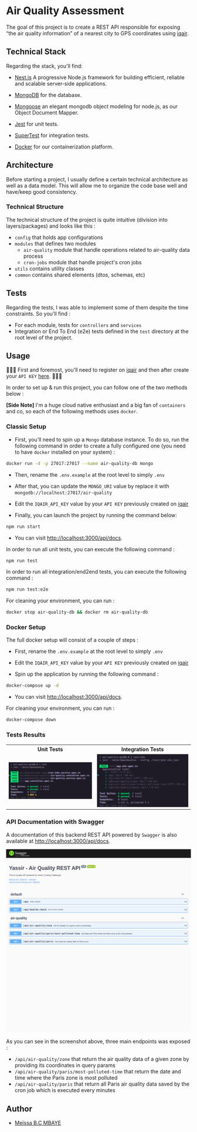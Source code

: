 # Air Quality Assessment

The goal of this project is to create a REST API responsible for exposing “the air
quality information” of a nearest city to GPS coordinates using [iqair](https://www.iqair.com/fr/commercial/air-quality-monitors/airvisual-platform/api).

## Technical Stack

Regarding the stack, you'll find:

- [Nest.js](https://nestjs.com) A progressive Node.js framework for building efficient, reliable and scalable server-side applications.

- [MongoDB](https://www.mongodb.com) for the database.

- [Mongoose](https://mongoosejs.com) an elegant mongodb object modeling for node.js, as our Object Document Mapper. 

- [Jest](https://jestjs.io) for unit tests.

- [SuperTest](https://github.com/ladjs/supertest) for integration tests.

- [Docker](https://www.docker.com) for our containerization platform.

## Architecture

Before starting a project, I usually define a certain technical architecture as well as a data model.
This will allow me to organize the code base well and have/keep good consistency.

### Technical Structure

The technical structure of the project is quite intuitive (division into layers/packages) and looks like this :

- `config` that holds app configurations
- `modules` that defines two modules
  - `air-quality` module that handle operations related to air-quality data process
  - `cron-jobs` module that handle project's cron jobs
- `utils` contains utility classes
- `common` contains shared elements (dtos, schemas, etc)

## Tests

Regarding the tests, I was able to implement some of them despite the time constraints. So you'll find :

- For each module, tests for `controllers` and `services`
- Integration or End To End (e2e) tests defined in the `test` directory at the root level of the project.

## Usage

🚨🚨🚨 First and foremost, you'll need to register on [iqair](https://www.iqair.com) and then after create your `API KEY` [here](https://www.iqair.com/fr/dashboard/api). 🚨🚨🚨 

In order to set up & run this project, you can follow one of the two methods below :

**[Side Note]** I'm a huge cloud native enthusiast and a big fan of `containers` and co, so each of the following methods uses `docker`.

### Classic Setup

- First, you'll need to spin up a `Mongo` database instance. To do so, run the following command in order to create
  a fully configured one (you need to have `docker` installed on your system) :
```bash
docker run -d -p 27017:27017 --name air-quality-db mongo
```

- Then, rename the `.env.example` at the root level to simply `.env`

- After that, you can update the `MONGO_URI` value by replace it with `mongodb://localhost:27017/air-quality`

- Edit the `IQAIR_API_KEY` value by your `API KEY` previously created on [iqair](https://www.iqair.com/fr/dashboard/api)

- Finally, you can launch the project by running the command below:
```bash
npm run start
```

- You can visit <http://localhost:3000/api/docs>.

In order to run all unit tests, you can execute the following command :
```bash
npm run test
```

In order to run all integration/end2end tests, you can execute the following command :
```bash
npm run test:e2e
```

For cleaning your environment, you can run :
```bash
docker stop air-quality-db && docker rm air-quality-db
```

### Docker Setup

The full docker setup will consist of a couple of steps :

- First, rename the `.env.example` at the root level to simply `.env`

- Edit the `IQAIR_API_KEY` value by your `API KEY` previously created on [iqair](https://www.iqair.com/fr/dashboard/api)

- Spin up the application by running the following command :
```bash
docker-compose up -d
```

- You can visit <http://localhost:3000/api/docs>.

For cleaning your environment, you can run :
```bash
docker-compose down
```

### Tests Results

<table>
<tr>
    <th>Unit Tests</th>
    <th>Integration Tests</th>
</tr>
    <tr>
        <td><img src="screenshots/unit-tests.png" alt="unit-tests-restults"></td>
        <td><img src="screenshots/e2e-tests.png" alt="e2e-tests-restults"></td>
    </tr>
</table>

### API Documentation with Swagger

A documentation of this backend REST API powered by `Swagger` is also available at <http://localhost:3000/api/docs>.

![screenshot](screenshots/air-quality-swagger-ui.png)

As you can see in the screenshot above, three main endpoints was exposed :

- `/api/air-quality/zone` that return the air quality data of a given zone by providing its coordinates in query params
- `/api/air-quality/paris/most-polluted-time` that return the date and time where the Paris zone is most polluted
- `/api/air-quality/paris` that return all Paris air quality data saved by the cron job which is executed every minutes

## Author

- [Meïssa B.C MBAYE](https://www.linkedin.com/in/meissa-bc-mbaye/)

